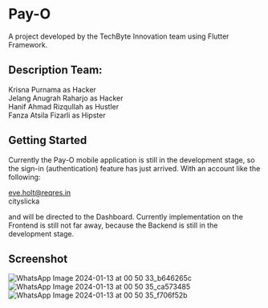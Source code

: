 # Pay-O

A project developed by the TechByte Innovation team using Flutter Framework.

## Description Team:
Krisna Purnama as Hacker\
Jelang Anugrah Raharjo as Hacker\
Hanif Ahmad Rizqullah as Hustler\
Fanza Atsila Fizarli as Hipster

## Getting Started

Currently the Pay-O mobile application is still in the development stage, so the sign-in (authentication) feature has just arrived. With an account like the following:

eve.holt@reqres.in\
cityslicka

and will be directed to the Dashboard.
Currently implementation on the Frontend is still not far away, because the Backend is still in the development stage.

## Screenshot
![WhatsApp Image 2024-01-13 at 00 50 33_b646265c](https://github.com/krsXishere/Pay-O/assets/79856720/8e7a3ae6-756f-4b6c-94de-64111202a749)
![WhatsApp Image 2024-01-13 at 00 50 35_ca573485](https://github.com/krsXishere/Pay-O/assets/79856720/68f5b314-ee52-4fee-be77-3964636e24d4)
![WhatsApp Image 2024-01-13 at 00 50 35_f706f52b](https://github.com/krsXishere/Pay-O/assets/79856720/75b682f0-eceb-48d9-b9d6-676cad330149)
